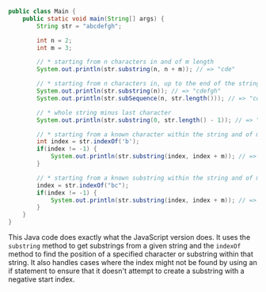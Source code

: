 ```java
public class Main {
    public static void main(String[] args) {
        String str = "abcdefgh";

        int n = 2;
        int m = 3;

        // * starting from n characters in and of m length
        System.out.println(str.substring(n, n + m)); // => "cde"

        // * starting from n characters in, up to the end of the string
        System.out.println(str.substring(n)); // => "cdefgh"
        System.out.println(str.subSequence(n, str.length())); // => "cdefgh"

        // * whole string minus last character
        System.out.println(str.substring(0, str.length() - 1)); // => "abcdefg"

        // * starting from a known character within the string and of m length
        int index = str.indexOf('b');
        if(index != -1) {
            System.out.println(str.substring(index, index + m)); // => "bcd"
        }

        // * starting from a known substring within the string and of m length.
        index = str.indexOf("bc");
        if(index != -1) {
            System.out.println(str.substring(index, index + m)); // => "bcd"
        }
    }
}
```
This Java code does exactly what the JavaScript version does. It uses the `substring` method to get substrings from a given string and the `indexOf` method to find the position of a specified character or substring within that string. It also handles cases where the index might not be found by using an if statement to ensure that it doesn't attempt to create a substring with a negative start index.
